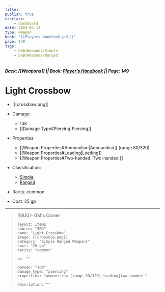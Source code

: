 ```yaml
---
title:
publish: true
cssclass:
    - dashboard
date: 2024-04-12
type: weapon
book: '[[Players Handbook.pdf]]'
page: 149
tags:
    - DnD/Weapons/Simple
    - DnD/Weapons/Ranged
---
```


##### Back: [[Weapons]] || Book: [Player's Handbook](https://drive.google.com/drive/folders/1O5bhpYizcIT5xxAoLOuzCRht_PVS7VSG?usp=sharing) || Page: 149

# Light Crossbow

- ![[crossbow.png]]
- Damage:
    - 1d8
	- [[Damage Type#Piercing|Piercing]]
- Properties
    - [[Weapon Properties#Ammunition|Ammunition]] (range 80/320)
    - [[Weapon Properties#Loading|Loading]]
    - [[Weapon Properties#Two-handed |Two-handed ]]

- Classification:
    - [Simple](https://benl0.github.io/The-Editors-Dungeon/tags/DnD/Weapons/Simple)
    - [Ranged](https://benl0.github.io/The-Editors-Dungeon/tags/DnD/Weapons/Ranged)
- Rarity: common
- Cost: 25 gp

> 

---

> [!BUG]- GM's Corner
>
> ```statblock
> layout: Items
> source: "SRD"
> name: "Light Crossbow"
> image: [[crossbow.png]]
> category: "Simple Ranged Weapons"
> cost: "25 gp"
> rarity: "common"
>
> ac: ""
>
> damage: "1d8"
> damage_type: "piercing"
> properties: "ammunition (range 80/320)|loading|two-handed "
>
> description: ""
> ```
